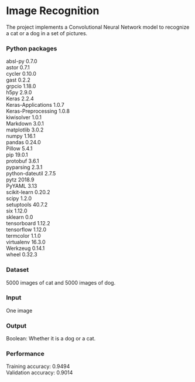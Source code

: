 # Image Recognition
The project implements a Convolutional Neural Network model to recognize a cat or a dog in a set of pictures.  
### Python packages
absl-py             0.7.0  
astor               0.7.1  
cycler              0.10.0  
gast                0.2.2  
grpcio              1.18.0  
h5py                2.9.0  
Keras               2.2.4  
Keras-Applications  1.0.7  
Keras-Preprocessing 1.0.8  
kiwisolver          1.0.1  
Markdown            3.0.1  
matplotlib          3.0.2  
numpy               1.16.1  
pandas              0.24.0  
Pillow              5.4.1  
pip                 19.0.1  
protobuf            3.6.1  
pyparsing           2.3.1  
python-dateutil     2.7.5  
pytz                2018.9  
PyYAML              3.13  
scikit-learn        0.20.2  
scipy               1.2.0  
setuptools          40.7.2  
six                 1.12.0  
sklearn             0.0  
tensorboard         1.12.2  
tensorflow          1.12.0  
termcolor           1.1.0  
virtualenv          16.3.0  
Werkzeug            0.14.1  
wheel               0.32.3  
### Dataset
5000 images of cat and 5000 images of dog.  
### Input
One image
### Output
Boolean: Whether it is a dog or a cat.  
### Performance
Training accuracy: 0.9494  
Validation accuracy: 0.9014  
